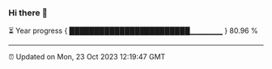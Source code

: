 ### Hi there 👋

⏳ Year progress { ████████████████████████▁▁▁▁▁▁ } 80.96 %

---

⏰ Updated on Mon, 23 Oct 2023 12:19:47 GMT
